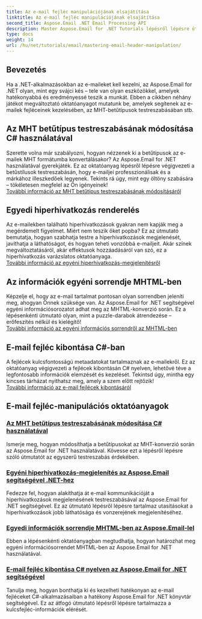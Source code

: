 ```yaml
---
title: Az e-mail fejléc manipulációjának elsajátítása
linktitle: Az e-mail fejléc manipulációjának elsajátítása
second_title: Aspose.Email .NET Email Processing API
description: Master Aspose.Email for .NET Tutorials lépésről lépésre útmutatóval az e-mail fejlécek kezeléséhez, a betűtípusok testreszabásához, a hiperhivatkozások megjelenítéséhez és az MHTML-információk rendezéséhez.
type: docs
weight: 14
url: /hu/net/tutorials/email/mastering-email-header-manipulation/
---
```

## Bevezetés

Ha a .NET-alkalmazásokban az e-maileket kell kezelni, az Aspose.Email for .NET olyan, mint egy svájci kés – tele van olyan eszközökkel, amelyek hatékonyabbá és eredményessé teszik a munkát. Ebben a cikkben néhány játékot megváltoztató oktatóanyagot mutatunk be, amelyek segítenek az e-mailek fejléceinek kezelésében, az MHT-betűtípusok testreszabásában stb.

## Az MHT betűtípus testreszabásának módosítása C# használatával  
Szerette volna már szabályozni, hogyan nézzenek ki a betűtípusok az e-mailek MHT formátumba konvertálásakor? Az Aspose.Email for .NET használatával gyerekjáték. Ez az oktatóanyag lépésről lépésre végigvezeti a betűstílusok testreszabásán, hogy e-mailjei professzionálisak és a márkához illeszkedőek legyenek. Tekints rá úgy, mint egy öltöny szabására – tökéletesen megfelel az Ön igényeinek!  
[További információ az MHT betűtípus testreszabásának módosításáról](./changing-mht-font-customization/)  

## Egyedi hiperhivatkozás renderelés  
Az e-mailekben található hiperhivatkozások gyakran nem kapják meg a megérdemelt figyelmet. Miért nem teszik őket popba? Ez az útmutató bemutatja, hogyan szabhatja testre a hiperhivatkozások megjelenését, javíthatja a láthatóságot, és hogyan teheti vonzóbbá e-mailjeit. Akár színek megváltoztatásáról, akár effektusok hozzáadásáról van szó, ez a hiperhivatkozás varázslatos oktatóanyaga.  
[További információ az egyéni hiperhivatkozás-megjelenítésről](./custom-hyperlink-rendering/)  

## Az információk egyéni sorrendje MHTML-ben  
Képzelje el, hogy az e-mail tartalmat pontosan olyan sorrendben jeleníti meg, ahogyan Önnek szüksége van. Az Aspose.Email for .NET segítségével egyéni információsorozatot adhat meg az MHTML-konverzió során. Ez a lépésenkénti útmutató olyan, mint a puzzle-darabok átrendezése – erőfeszítés nélkül és kielégítő!  
[További információ az egyéni információs sorrendről az MHTML-ben](./custom-order-of-information-in-mhtml/)  

## E-mail fejléc kibontása C#-ban  
A fejlécek kulcsfontosságú metaadatokat tartalmaznak az e-mailekről. Ez az oktatóanyag végigvezeti a fejlécek kibontásán C# nyelven, lehetővé téve a legfontosabb információk elemzését és kezelését. Tekintsd úgy, mintha egy kincses tárházat nyithatsz meg, amely a szem előtt rejtőzik!  
[További információ az e-mail fejlécek kibontásáról](./email-header-extraction/)  

## E-mail fejléc-manipulációs oktatóanyagok
### [Az MHT betűtípus testreszabásának módosítása C# használatával](./changing-mht-font-customization/)
Ismerje meg, hogyan módosíthatja a betűtípusokat az MHT-konverzió során az Aspose.Email for .NET használatával. Kövesse ezt a lépésről lépésre szóló útmutatót az egyszerű testreszabás érdekében.
### [ Egyéni hiperhivatkozás-megjelenítés az Aspose.Email segítségével .NET-hez](./custom-hyperlink-rendering/)
Fedezze fel, hogyan alakíthatja át e-mail kommunikációját a hiperhivatkozások megjelenésének testreszabásával az Aspose.Email for .NET segítségével. Ez az útmutató lépésről lépésre tartalmaz utasításokat a hiperhivatkozások jobb láthatósága és vonzerejének megjelenítéséhez.
### [Egyedi információk sorrendje MHTML-ben az Aspose.Email-lel](./custom-order-of-information-in-mhtml/)
Ebben a lépésenkénti oktatóanyagban megtudhatja, hogyan határozhat meg egyéni információsorrendet MHTML-ben az Aspose.Email for .NET használatával.
### [E-mail fejléc kibontása C# nyelven az Aspose.Email for .NET segítségével](./email-header-extraction/)
Tanulja meg, hogyan bonthatja ki és kezelheti hatékonyan az e-mail fejléceket C#-alkalmazásaiban a hatékony Aspose.Email for .NET könyvtár segítségével. Ez az átfogó útmutató lépésről lépésre tartalmazza a kulcsfejléc-információk elérését. 